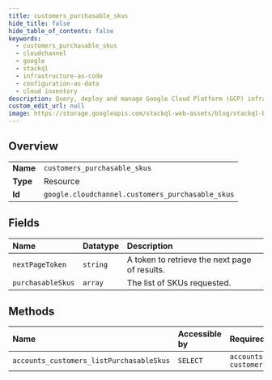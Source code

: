 ```yaml
---
title: customers_purchasable_skus
hide_title: false
hide_table_of_contents: false
keywords:
  - customers_purchasable_skus
  - cloudchannel
  - google    
  - stackql
  - infrastructure-as-code
  - configuration-as-data
  - cloud inventory
description: Query, deploy and manage Google Cloud Platform (GCP) infrastructure and resources using SQL
custom_edit_url: null
image: https://storage.googleapis.com/stackql-web-assets/blog/stackql-blog-post-featured-image.png
---
```

  
    

## Overview
<table><tbody>
<tr><td><b>Name</b></td><td><code>customers_purchasable_skus</code></td></tr>
<tr><td><b>Type</b></td><td>Resource</td></tr>
<tr><td><b>Id</b></td><td><code>google.cloudchannel.customers_purchasable_skus</code></td></tr>
</tbody></table>

## Fields
| Name | Datatype | Description |
|:-----|:---------|:------------|
| `nextPageToken` | `string` | A token to retrieve the next page of results. |
| `purchasableSkus` | `array` | The list of SKUs requested. |
## Methods
| Name | Accessible by | Required Params |
|:-----|:--------------|:----------------|
| `accounts_customers_listPurchasableSkus` | `SELECT` | `accountsId, customersId:listPurchasableSkus` |

